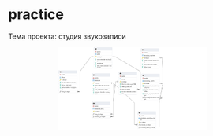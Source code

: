 # practice
Тема проекта: студия звукозаписи


<p align="center">
	<img width="300px" src="Scheme.png" alt="main">
</p>